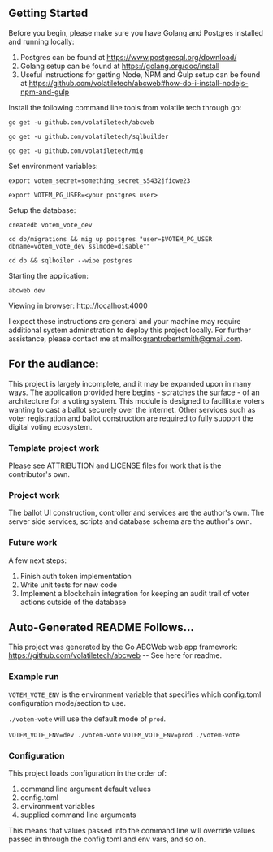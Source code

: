 ## Getting Started 

Before you begin, please make sure you have Golang and Postgres installed and running locally:

1. Postgres can be found at https://www.postgresql.org/download/
2. Golang setup can be found at https://golang.org/doc/install
3. Useful instructions for getting Node, NPM and Gulp setup can be found at https://github.com/volatiletech/abcweb#how-do-i-install-nodejs-npm-and-gulp

Install the following command line tools from volatile tech through go:

`go get -u github.com/volatiletech/abcweb`

`go get -u github.com/volatiletech/sqlbuilder`

`go get -u github.com/volatiletech/mig`

Set environment variables:

`export votem_secret=something_secret_$5432jfiowe23`

`export VOTEM_PG_USER=<your postgres user>`

Setup the database:

`createdb votem_vote_dev`

`cd db/migrations && mig up postgres "user=$VOTEM_PG_USER dbname=votem_vote_dev sslmode=disable""`

`cd db && sqlboiler --wipe postgres`

Starting the application:

`abcweb dev`

Viewing in browser:
http://localhost:4000

I expect these instructions are general and your machine may require additional system 
adminstration to deploy this project locally. For further assistance, please contact me 
at mailto:grantrobertsmith@gmail.com.


## For the audiance:

This project is largely incomplete, and it may be expanded upon in many ways. The application 
provided here begins - scratches the surface - of an architecture for a voting system. This module 
is designed to facillitate voters wanting to cast a ballot securely over the internet. Other services 
such as voter registration and ballot construction are required to fully support the digital voting 
ecosystem.

### Template project work

Please see ATTRIBUTION and LICENSE files for work that is the contributor's own.

### Project work

The ballot UI construction, controller and services are the author's own. The server side services, scripts 
and database schema are the author's own.

### Future work

A few next steps:

1. Finish auth token implementation
2. Write unit tests for new code
3. Implement a blockchain integration for keeping an audit trail of voter actions outside of the database

## Auto-Generated README Follows...

This project was generated by the Go ABCWeb web app framework: 
https://github.com/volatiletech/abcweb -- See here for readme.

### Example run 

`VOTEM_VOTE_ENV` is the environment variable that specifies which
config.toml configuration mode/section to use.

`./votem-vote` will use the default mode of `prod`.

`VOTEM_VOTE_ENV=dev ./votem-vote`
`VOTEM_VOTE_ENV=prod ./votem-vote`

### Configuration

This project loads configuration in the order of:

1. command line argument default values
2. config.toml
3. environment variables
4. supplied command line arguments

This means that values passed into the command line will
override values passed in through the config.toml and env vars, and so on.
